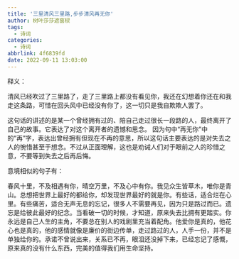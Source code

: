 ```yaml
---
title: '三里清风三里路,步步清风再无你'
author: 树叶莎莎遮窗棂
tags:
  - 诗词
categories:
  - 诗词
abbrlink: 4f6839fd
date: 2022-09-11 13:03:00
---
```

释义：

清风已经吹过了三里路了，走了三里路上都没有看见你，我还在幻想着你还在和我走这条路，可惜在回头风中已经没有你了，这一切只是我自欺欺人罢了。

这句话的讲述的是某一个曾经拥有过的、陪自己走过很长一段路的人，最终离开了自己的故事。它表达了对这个离开者的遗憾和思念。
因为句中“再无你”中的“再”字，表达出曾经拥有但现在不再的意思，所以这句话主要表达的是对失去之人的惋惜甚至于想念。不过从正面理解，这也是劝诫人们对于眼前之人的珍惜之意，不要等到失去之后再后悔。

意境相似的句子有：

春风十里，不及相遇有你，晴空万里，不及心中有你。我见众生皆草木，唯你是青山。总想把世界上最好的都给你，却发现世界最好的就是你。有些话，适合烂在心里。有些痛苦，适合无声无息的忘记，很多人不需要再见，因为只是路过而已。遗忘是给彼此最好的纪念。当看破一切的时候，才知道，原来失去比拥有更踏实。你永远是自己人生的主角，不要总在别人的戏剧里充当着配角。他爱你是真的，他花心也是真的，他的感情就像是廉价的街边传单，走过路过的人，人手一份，并不是单独给你的。承诺不曾说出来，关系已不再，眼泪还没掉下来，已经忘记了感慨，原来真的没有什么东西，完美的值得我们用生命坚持。